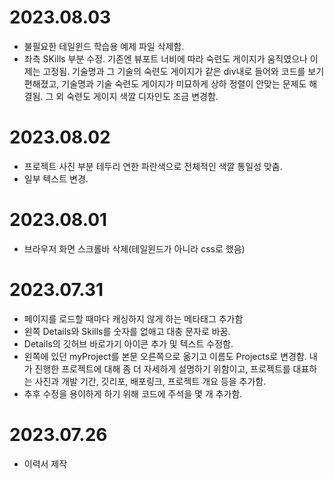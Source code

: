 # 2023.08.03

-   불필요한 테일윈드 학습용 예제 파일 삭제함.
-   좌측 SKills 부분 수정. 기존엔 뷰포트 너비에 따라 숙련도 게이지가 움직였으나 이제는 고정됨. 기술명과 그 기술의 숙련도 게이지가 같은 div내로 들어와 코드를 보기 편해졌고, 기술명과 기술 숙련도 게이지가 미묘하게 상하 정렬이 안맞는 문제도 해결됨. 그 외 숙련도 게이지 색깔 디자인도 조금 변경함.

# 2023.08.02

-   프로젝트 사진 부분 테두리 연한 파란색으로 전체적인 색깔 통일성 맞춤.
-   일부 텍스트 변경.

# 2023.08.01

-   브라우저 화면 스크롤바 삭제(테일윈드가 아니라 css로 했음)

# 2023.07.31

-   페이지를 로드할 때마다 캐싱하지 않게 하는 메타태그 추가함
-   왼쪽 Details와 Skills를 숫자를 없애고 대충 문자로 바꿈.
-   Details의 깃허브 바로가기 아이콘 추가 및 텍스트 수정함.
-   왼쪽에 있던 myProject를 본문 오른쪽으로 옮기고 이름도 Projects로 변경함. 내가 진행한 프로젝트에 대해 좀 더 자세하게 설명하기 위함이고, 프로젝트를 대표하는 사진과 개발 기간, 깃리포, 배포링크, 프로젝트 개요 등을 추가함.
-   추후 수정을 용이하게 하기 위해 코드에 주석을 몇 개 추가함.

# 2023.07.26

-   이력서 제작
